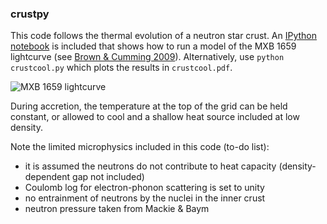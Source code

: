 ### crustpy

This code follows the thermal evolution of a neutron star crust.
An [IPython notebook](https://github.com/andrewcumming/crustpy/blob/master/crustpy.ipynb) is included that shows how to run a model of the MXB 1659 lightcurve (see [Brown & Cumming 2009](http://iopscience.iop.org/0004-637X/698/2/1020)). Alternatively, use `python crustcool.py` which plots the results in `crustcool.pdf`.

![MXB 1659 lightcurve](https://github.com/andrewcumming/crustpy/raw/master/lc1659.png)

During accretion, the temperature at the top of the grid can be held constant, or allowed to cool and a shallow heat source included at low density.

Note the limited microphysics included in this code (to-do list):
* it is assumed the neutrons do not contribute to heat capacity (density-dependent gap not included)
* Coulomb log for electron-phonon scattering is set to unity
* no entrainment of neutrons by the nuclei in the inner crust
* neutron pressure taken from Mackie & Baym

